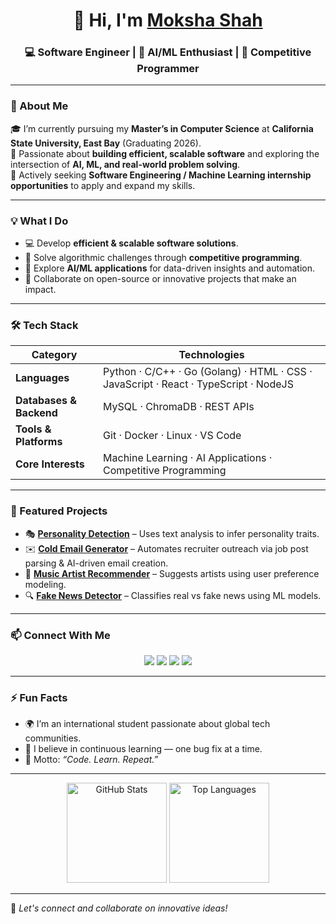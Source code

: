 <!-- Profile Header -->
<h1 align="center">👋 Hi, I'm <a href="https://github.com/mokshashah0111" target="_blank">Moksha Shah</a></h1>
<h3 align="center">💻 Software Engineer | 🤖 AI/ML Enthusiast | 🧠 Competitive Programmer</h3>

---

### 🧩 About Me  
🎓 I’m currently pursuing my **Master’s in Computer Science** at **California State University, East Bay** (Graduating 2026).  
🚀 Passionate about **building efficient, scalable software** and exploring the intersection of **AI, ML, and real-world problem solving**.  
💼 Actively seeking **Software Engineering / Machine Learning internship opportunities** to apply and expand my skills.  

---

### 💡 What I Do  
- 💻 Develop **efficient & scalable software solutions**.  
- 🧠 Solve algorithmic challenges through **competitive programming**.  
- 🤖 Explore **AI/ML applications** for data-driven insights and automation.  
- 🧩 Collaborate on open-source or innovative projects that make an impact.  

---

### 🛠️ Tech Stack  
| Category | Technologies |
|-----------|---------------|
| **Languages** | Python · C/C++ · Go (Golang) · HTML · CSS · JavaScript · React · TypeScript · NodeJS |
| **Databases & Backend** | MySQL · ChromaDB · REST APIs |
| **Tools & Platforms** | Git · Docker · Linux · VS Code |
| **Core Interests** | Machine Learning · AI Applications · Competitive Programming |

---

### 📂 Featured Projects  
- 🎭 [**Personality Detection**](https://github.com/mokshashah0111/Personality-Detection) – Uses text analysis to infer personality traits.  
- ✉️ [**Cold Email Generator**](https://github.com/mokshashah0111/Cold-Email-Generator) – Automates recruiter outreach via job post parsing & AI-driven email creation.  
- 🎵 [**Music Artist Recommender**](https://github.com/mokshashah0111/Music-Artist-Recommender) – Suggests artists using user preference modeling.  
- 🔍 [**Fake News Detector**](https://github.com/mokshashah0111/Fake-news-detector) – Classifies real vs fake news using ML models.  

---

### 📫 Connect With Me  
<p align="center">
  <a href="https://www.linkedin.com/in/moksha0111/" target="_blank"><img src="https://img.shields.io/badge/LinkedIn-0077B5.svg?&style=for-the-badge&logo=linkedin&logoColor=white" /></a>
  <a href="https://leetcode.com/u/moksha0111" target="_blank"><img src="https://img.shields.io/badge/LeetCode-FFA116.svg?&style=for-the-badge&logo=leetcode&logoColor=black" /></a>
  <a href="https://your-portfolio-link.com" target="_blank"><img src="https://img.shields.io/badge/Portfolio-000000.svg?&style=for-the-badge&logo=About.me&logoColor=white" /></a>
  <a href="https://your-resume-link.com" target="_blank"><img src="https://img.shields.io/badge/Resume-DC143C.svg?&style=for-the-badge&logo=read-the-docs&logoColor=white" /></a>
</p>

---

### ⚡ Fun Facts  
- 🌍 I’m an international student passionate about global tech communities.  
- 🧩 I believe in continuous learning — one bug fix at a time.  
- 🎯 Motto: *“Code. Learn. Repeat.”*

---

<p align="center">
  <img src="https://github-readme-stats.vercel.app/api?username=mokshashah0111&show_icons=true&theme=tokyonight" alt="GitHub Stats" height="160"/>
  <img src="https://github-readme-stats.vercel.app/api/top-langs/?username=mokshashah0111&layout=compact&theme=tokyonight" alt="Top Languages" height="160"/>
</p>

---

💬 *Let's connect and collaborate on innovative ideas!*  
